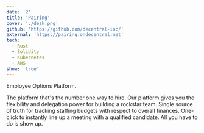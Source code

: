 ```yaml
---
date: '2'
title: 'Pairing'
cover: './desk.png'
github: 'https://github.com/decentral-inc/'
external: 'https://pairing.ondecentral.net'
tech:
  - Rust
  - Solidity
  - Kubernetes
  - AWS
show: 'true'
---
```


Employee Options Platform.

The platform that's the number one way to hire.
Our platform gives you the flexibility and delegation power for building a rockstar team.
Single source of truth for tracking staffing budgets with respect to overall finances.
One-click to instantly line up a meeting with a qualified candidate.
All you have to do is show up.
